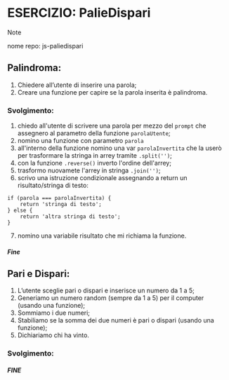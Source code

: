 # ESERCIZIO: PalieDispari

>[!NOTE]
>
> nome repo: js-paliedispari

## Palindroma:
1. Chiedere all’utente di inserire una parola;
2. Creare una funzione per capire se la parola inserita è palindroma.

### Svolgimento:
1. chiedo all'utente di scrivere una parola per mezzo del `prompt` che assegnero al parametro della funzione `parolaUtente`;
2. nomino una funzione con parametro `parola`
3. all'interno della funzione nomino una var `parolaInvertita` che la userò per trasformare la stringa in arrey tramite `.split('')`;
4. con la funzione `.reverse()` inverto l'ordine dell'arrey;
5. trasformo nuovamete l'arrey in stringa `.join('')`;
6. scrivo una istruzione condizionale assegnando a return un risultato/stringa di testo:
```
if (parola === parolaInvertita) {
    return 'stringa di testo';
} else {
    return 'altra stringa di testo';
}
```
7. nomino una variabile risultato che mi richiama la funzione.

##### Fine

## Pari e Dispari:
1. L’utente sceglie pari o dispari e inserisce un numero da 1 a 5;
2. Generiamo un numero random (sempre da 1 a 5) per il computer (usando una funzione);
3. Sommiamo i due numeri;
4. Stabiliamo se la somma dei due numeri è pari o dispari (usando una funzione);
5. Dichiariamo chi ha vinto.

### Svolgimento:


##### FINE
